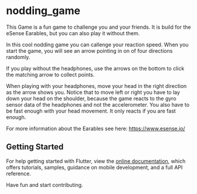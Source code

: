 # nodding_game

This Game is a fun game to challenge you and your friends. It is build for the eSense Earables, but you can also play it without them.

In this cool nodding game you can callenge your reaction speed. When you start the game, you will see an arrow pointing in on of four directions randomly. 

If you play without the headphones, use the arrows on the bottom to click the matching arrow to collect points. 

When playing with your headphones, move your head in the right direction as the arrow shows you. Notice that to move left or right you have to lay down your head on the shoulder, because the game reacts to the gyro sensor data of the headphones and not the accelerometer. You also have to be fast enough with your head movement. It only reacts if you are fast enough.

For more information about the Earables see here: https://www.esense.io/

## Getting Started
For help getting started with Flutter, view the 
[online documentation](https://flutter.dev/docs), which offers tutorials,
samples, guidance on mobile development, and a full API reference.

Have fun and start contributing.
